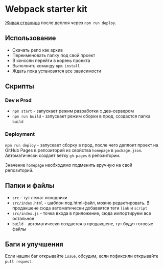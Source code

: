 # Webpack starter kit

[Живая страница](https://github.com/YEvhen-SHmatko/goit-js-hw-10-food-service)
после деплоя через `npm run deploy`.

## Использование

- Скачать репо как архив
- Переименовать папку под свой проект
- В консоли перейти в корень проекта
- Выполнить команду `npm install`
- Ждать пока установятся все зависимости

## Скрипты

### Dev и Prod

- `npm start` - запускает режим разработки с дев-сервером
- `npm run build` - запускает режим сборки в прод, создастся папка `build`

### Deployment

`npm run deploy` - запускает сборку в прод, после чего деплоит проект на GitHub
Pages в репозиторий из свойства `homepage` в `package.json`. Автоматически
создает ветку `gh-pages` в репозитории.

Значение `homepage` необходимо подменить вручную на свой репозиторий.

## Папки и файлы

- `src` - тут лежат исходники
- `src/index.html` - шаблон под html-файл, можно редактировать. В продакшене
  сюда автоматически добаввятся теги `link` и `script`
- `src/index.js` - точка входа в приложение, сюда импортируем все остальное
- `build` - автоматически создастся в продакшене, тут будут готовые файлы

## Баги и улучшения

Если нашли баг открывайте `issue`, обсудим, если пофиксили открывайте
`pull request`.
